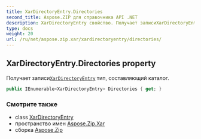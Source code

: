 ```yaml
---
title: XarDirectoryEntry.Directories
second_title: Aspose.ZIP для справочника API .NET
description: XarDirectoryEntry свойство. Получает записиXarDirectoryEntry тип составляющий каталог.
type: docs
weight: 20
url: /ru/net/aspose.zip.xar/xardirectoryentry/directories/
---
```

## XarDirectoryEntry.Directories property

Получает записи[`XarDirectoryEntry`](../) тип, составляющий каталог.

```csharp
public IEnumerable<XarDirectoryEntry> Directories { get; }
```

### Смотрите также

* class [XarDirectoryEntry](../)
* пространство имен [Aspose.Zip.Xar](../../xardirectoryentry/)
* сборка [Aspose.Zip](../../../)


